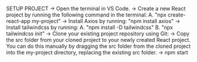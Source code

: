 SETUP PROJECT 
-> Open the terminal in VS Code. 
-> Create a new React project by running the following command in the terminal: A. "npx create-react-app my-project" 
-> Install Axios by running:  "npm install axios"
-> Install tailwindcss by running: A. "npm install -D tailwindcss" B. "npx tailwindcss init"
-> Clone your existing project repository using Git: 
-> Copy the src folder from your cloned project to your newly created React project. You can do this manually by dragging the src folder from the cloned project into the my-project directory, replacing the existing src folder.
-> npm start
